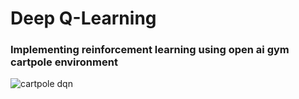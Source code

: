 # Deep Q-Learning
### Implementing reinforcement learning using open ai gym cartpole environment
![cartpole dqn](https://i.ytimg.com/vi/46wjA6dqxOM/maxresdefault.jpg)
